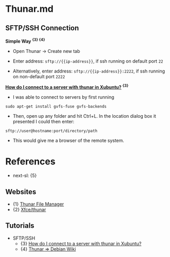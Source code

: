 # Thunar.md

## SFTP/SSH Connection

**Simple Way <sup>{3} {4}</sup>**

* Open Thunar -> Create new tab

* Enter address: `sftp://{{ip-address}}`, if ssh running on default port `22`

* Alternatively, enter address: `sftp://{{ip-address}}:2222`, if ssh running on non-default port `2222`

**[How do I connect to a server with thunar in Xubuntu?](https://askubuntu.com/questions/70423/how-do-i-connect-to-a-server-with-thunar-in-xubuntu) <sup>{3}</sup>**

* I was able to connect to servers by first running
```
sudo apt-get install gvfs-fuse gvfs-backends
```

* Then, open up any folder and hit Ctrl+L. In the location dialog box it presented I could then enter:
```
sftp://user@hostname:port/directory/path
```

* This would give me a browser of the remote system.

# References

* next-sl: {5}

## Websites

* {1} [Thunar File Manager](https://docs.xfce.org/xfce/thunar/start)
* {2} [Xfce/thunar](https://gitlab.xfce.org/xfce/thunar)

## Tutorials

* SFTP/SSH
  * {3} [How do I connect to a server with thunar in Xubuntu?](https://askubuntu.com/questions/70423/how-do-i-connect-to-a-server-with-thunar-in-xubuntu)
  * {4} [Thunar => Debian Wiki](https://wiki.debian.org/Thunar#FTP_.2F_SFTP_etc.)
